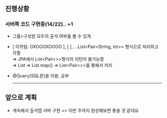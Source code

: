 ## 진행상황

### 서버쪽 코드 구현중(14/22).. +1

- 그룹>구성원 모두의 출석 여부를 볼 수 있게

- [ 이학림: OXOOOXOOOO ], [ ], …List<Pair<String, Int>> 형식으로 처리하고자함  
⇒ JPA에서 List<Pair<>>형식의 리턴이 불가능함  
⇒ List<Projection> => List<Projection>.map{} => List<Pair<>>를 통해서 처리  

- @Query(SQL문)을 이용, 공부
  
  ---
  
## 앞으로 계획
- 계속해서 출석앱 서버 구현 => 이번 주까지 완성해보면 좋을 것 같네요
